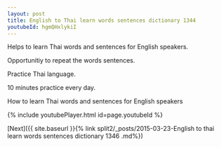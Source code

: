 ```yaml
---
layout: post
title: English to Thai learn words sentences dictionary 1344 
youtubeId: hgmQHxlykiI
---
```

 
 
Helps to learn Thai words and sentences for English speakers.

Opportunitiy to repeat the words sentences. 

Practice Thai language. 
 
10 minutes practice every day. 
 
How to learn Thai words and sentences for English speakers 
 
{% include youtubePlayer.html id=page.youtubeId %}
 
 
[Next]({{ site.baseurl }}{% link  split2/_posts/2015-03-23-English to thai learn words sentences dictionary 1346 .md%})
 
